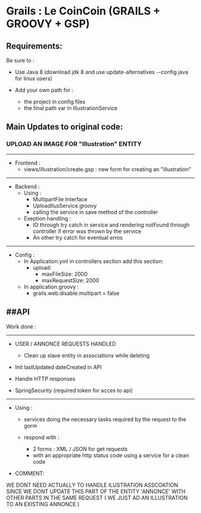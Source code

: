 # Grails : Le CoinCoin (GRAILS + GROOVY + GSP)

## Requirements:

Be sure to :

- Use Java 8 (download jdk 8 and use update-alternatives --config java for linux users)

- Add your own path for :
	- the project in config files 
	- the final path var in IllustrationService 


## Main Updates to original code:
 

### UPLOAD AN IMAGE FOR "Illustration" ENTITY
---

- Frontend :
	- views/illustration/create.gsp : new form for creating an "illustration" 

***

- Backend :
	- Using :
		- MultipartFile Interface
		- UploadIlusService.groovy
		- calling the service in save method of the controller
	- Exeption handling :
		- IO through try catch in service and rendering notFound through
        controller if error was thrown by the service
		- An other try catch for eventual erros

*** 

- Config :
	- In Application.yml in controllers section add this section:
		- upload:
			- maxFileSize: 2000
			- maxRequestSize: 2000
	- In application.groovy :
		- grails.web.disable.multipart = false

##API
---

Work done :
***

- USER / ANNONCE REQUESTS HANDLED 
	- Clean up slave entity in associations while deleting

- Init lastUpdated dateCreated in API

- Handle HTTP responses

- SpringSecurity (required token for acces to api)

***

- Using :

	- services doing the necessary tasks required by the request to the gorm

	- respond with :
		- 2 forms : XML / JSON for get requests
		- with an appropriate http status code using a service for a clean code

- COMMENT:

WE DONT NEED ACTUALLY TO HANDLE ILUSTRATION ASSCOATION SINCE WE DONT UPDATE THIS PART OF THE ENTITY 'ANNONCE'
WITH OTHER PARTS IN THE SAME REQUEST ( WE JUST AD AN ILLUSTRATION TO AN EXISTING ANNONCE )

